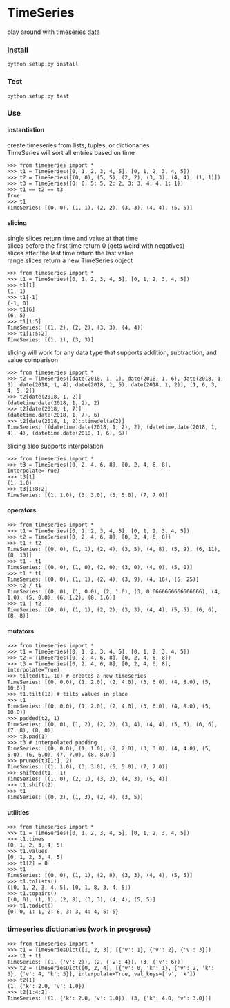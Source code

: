 # TimeSeries
play around with timeseries data

### Install  
```python setup.py install```  

### Test  
```python setup.py test```

### Use
#### instantiation
create timeseries from lists, tuples, or dictionaries  
TimeSeries will sort all entries based on time

```
>>> from timeseries import *
>>> t1 = TimeSeries([0, 1, 2, 3, 4, 5], [0, 1, 2, 3, 4, 5])
>>> t2 = TimeSeries([(0, 0), (5, 5), (2, 2), (3, 3), (4, 4), (1, 1)])
>>> t3 = TimeSeries({0: 0, 5: 5, 2: 2, 3: 3, 4: 4, 1: 1})
>>> t1 == t2 == t3
True
>>> t1
TimeSeries: [(0, 0), (1, 1), (2, 2), (3, 3), (4, 4), (5, 5)]
```


#### slicing
single slices return time and value at that time  
slices before the first time return 0  (gets weird with negatives)  
slices after the last time return the last value  
range slices return a new TimeSeries object

```
>>> from timeseries import *
>>> t1 = TimeSeries([0, 1, 2, 3, 4, 5], [0, 1, 2, 3, 4, 5])
>>> t1[1]
(1, 1)
>>> t1[-1]
(-1, 0)
>>> t1[6]
(6, 5)
>>> t1[1:5]
TimeSeries: [(1, 2), (2, 2), (3, 3), (4, 4)]
>>> t1[1:5:2]
TimeSeries: [(1, 1), (3, 3)]
```
slicing will work for any data type that supports addition, subtraction, and value comparison

```
>>> from timeseries import *
>>> t2 = TimeSeries([date(2018, 1, 1), date(2018, 1, 6), date(2018, 1, 3), date(2018, 1, 4), date(2018, 1, 5), date(2018, 1, 2)], [1, 6, 3, 4, 5, 2])
>>> t2[date(2018, 1, 2)]
(datetime.date(2018, 1, 2), 2)
>>> t2[date(2018, 1, 7)]
(datetime.date(2018, 1, 7), 6)
>>> t2[date(2018, 1, 2)::timedelta(2)]
TimeSeries: [(datetime.date(2018, 1, 2), 2), (datetime.date(2018, 1, 4), 4), (datetime.date(2018, 1, 6), 6)]
```

slicing also supports interpolation

```
>>> from timeseries import *
>>> t3 = TimeSeries([0, 2, 4, 6, 8], [0, 2, 4, 6, 8], interpolate=True)
>>> t3[1]
(1, 1.0)
>>> t3[1:8:2]
TimeSeries: [(1, 1.0), (3, 3.0), (5, 5.0), (7, 7.0)]
```

#### operators
```
>>> from timeseries import *
>>> t1 = TimeSeries([0, 1, 2, 3, 4, 5], [0, 1, 2, 3, 4, 5])
>>> t2 = TimeSeries([0, 2, 4, 6, 8], [0, 2, 4, 6, 8])
>>> t1 + t2
TimeSeries: [(0, 0), (1, 1), (2, 4), (3, 5), (4, 8), (5, 9), (6, 11), (8, 13)]
>>> t1 - t1
TimeSeries: [(0, 0), (1, 0), (2, 0), (3, 0), (4, 0), (5, 0)]
>>> t1 * t1
TimeSeries: [(0, 0), (1, 1), (2, 4), (3, 9), (4, 16), (5, 25)]
>>> t2 / t1
TimeSeries: [(0, 0), (1, 0.0), (2, 1.0), (3, 0.6666666666666666), (4, 1.0), (5, 0.8), (6, 1.2), (8, 1.6)]
>>> t1 | t2
TimeSeries: [(0, 0), (1, 1), (2, 2), (3, 3), (4, 4), (5, 5), (6, 6), (8, 8)]
```


#### mutators
```
>>> from timeseries import *
>>> t1 = TimeSeries([0, 1, 2, 3, 4, 5], [0, 1, 2, 3, 4, 5])
>>> t2 = TimeSeries([0, 2, 4, 6, 8], [0, 2, 4, 6, 8])
>>> t3 = TimeSeries([0, 2, 4, 6, 8], [0, 2, 4, 6, 8], interpolate=True)
>>> tilted(t1, 10) # creates a new timeseries
TimeSeries: [(0, 0.0), (1, 2.0), (2, 4.0), (3, 6.0), (4, 8.0), (5, 10.0)]
>>> t1.tilt(10) # tilts values in place
>>> t1
TimeSeries: [(0, 0.0), (1, 2.0), (2, 4.0), (3, 6.0), (4, 8.0), (5, 10.0)]
>>> padded(t2, 1)
TimeSeries: [(0, 0), (1, 2), (2, 2), (3, 4), (4, 4), (5, 6), (6, 6), (7, 8), (8, 8)]
>>> t3.pad(1)
>>> t3 # interpolated padding
TimeSeries: [(0, 0.0), (1, 1.0), (2, 2.0), (3, 3.0), (4, 4.0), (5, 5.0), (6, 6.0), (7, 7.0), (8, 8.0)]
>>> pruned(t3[1:], 2)
TimeSeries: [(1, 1.0), (3, 3.0), (5, 5.0), (7, 7.0)]
>>> shifted(t1, -1)
TimeSeries: [(1, 0), (2, 1), (3, 2), (4, 3), (5, 4)]
>>> t1.shift(2)
>>> t1
TimeSeries: [(0, 2), (1, 3), (2, 4), (3, 5)]
```

#### utilities
```
>>> from timeseries import *
>>> t1 = TimeSeries([0, 1, 2, 3, 4, 5], [0, 1, 2, 3, 4, 5])
>>> t1.times
[0, 1, 2, 3, 4, 5]
>>> t1.values
[0, 1, 2, 3, 4, 5]
>>> t1[2] = 8
>>> t1
TimeSeries: [(0, 0), (1, 1), (2, 8), (3, 3), (4, 4), (5, 5)]
>>> t1.tolists()
([0, 1, 2, 3, 4, 5], [0, 1, 8, 3, 4, 5])
>>> t1.topairs()
[(0, 0), (1, 1), (2, 8), (3, 3), (4, 4), (5, 5)]
>>> t1.todict()
{0: 0, 1: 1, 2: 8, 3: 3, 4: 4, 5: 5}
```


### timeseries dictionaries (work in progress)
```
>>> from timeseries import *
>>> t1 = TimeSeriesDict([1, 2, 3], [{'v': 1}, {'v': 2}, {'v': 3}])
>>> t1 + t1
TimeSeries: [(1, {'v': 2}), (2, {'v': 4}), (3, {'v': 6})]
>>> t2 = TimeSeriesDict([0, 2, 4], [{'v': 0, 'k': 1}, {'v': 2, 'k': 3}, {'v': 4, 'k': 5}], interpolate=True, val_keys=['v', 'k'])
>>> t2[1]
(1, {'k': 2.0, 'v': 1.0})
>>> t2[1:4:2]
TimeSeries: [(1, {'k': 2.0, 'v': 1.0}), (3, {'k': 4.0, 'v': 3.0})]
```
